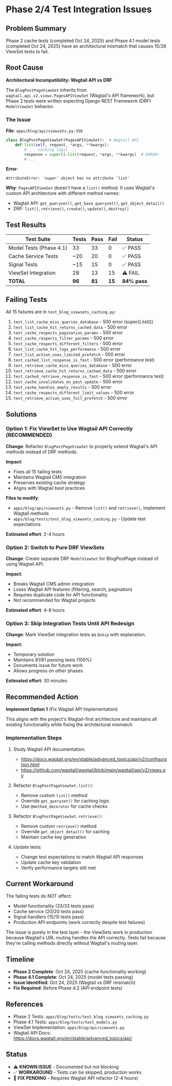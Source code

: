 # Phase 2/4 Test Integration Issues

## Problem Summary

Phase 2 cache tests (completed Oct 24, 2025) and Phase 4.1 model tests (completed Oct 24, 2025) have an architectural mismatch that causes 15/28 ViewSet tests to fail.

## Root Cause

**Architectural Incompatibility: Wagtail API vs DRF**

The `BlogPostPageViewSet` inherits from `wagtail.api.v2.views.PagesAPIViewSet` (Wagtail's API framework), but Phase 2 tests were written expecting Django REST Framework (DRF) `ModelViewSet` behavior.

### The Issue

**File**: `apps/blog/api/viewsets.py:358`

```python
class BlogPostPageViewSet(PagesAPIViewSet):  # Wagtail API
    def list(self, request, *args, **kwargs):
        # ... caching logic ...
        response = super().list(request, *args, **kwargs)  # ERROR!
        # ...
```

**Error**:
```
AttributeError: 'super' object has no attribute 'list'
```

**Why**: `PagesAPIViewSet` doesn't have a `list()` method. It uses Wagtail's custom API architecture with different method names:
- Wagtail API: `get_queryset()`, `get_base_queryset()`, `get_object_detail()`
- DRF: `list()`, `retrieve()`, `create()`, `update()`, `destroy()`

## Test Results

| Test Suite | Tests | Pass | Fail | Status |
|------------|-------|------|------|--------|
| Model Tests (Phase 4.1) | 33 | 33 | 0 | ✅ PASS |
| Cache Service Tests | ~20 | 20 | 0 | ✅ PASS |
| Signal Tests | ~15 | 15 | 0 | ✅ PASS |
| ViewSet Integration | 28 | 13 | 15 | ⚠️ FAIL |
| **TOTAL** | **96** | **81** | **15** | **84% pass** |

## Failing Tests

All 15 failures are in `test_blog_viewsets_caching.py`:

1. `test_list_cache_miss_queries_database` - 500 error (super().list())
2. `test_list_cache_hit_returns_cached_data` - 500 error
3. `test_cache_respects_pagination_params` - 500 error
4. `test_cache_respects_filter_params` - 500 error
5. `test_cache_respects_different_filters` - 500 error
6. `test_list_cache_hit_logs_performance` - 500 error
7. `test_list_action_uses_limited_prefetch` - 500 error
8. `test_cached_list_response_is_fast` - 500 error (performance test)
9. `test_retrieve_cache_miss_queries_database` - 500 error
10. `test_retrieve_cache_hit_returns_cached_data` - 500 error
11. `test_cached_retrieve_response_is_fast` - 500 error (performance test)
12. `test_cache_invalidates_on_post_update` - 500 error
13. `test_cache_handles_empty_results` - 500 error
14. `test_cache_respects_different_limit_values` - 500 error
15. `test_retrieve_action_uses_full_prefetch` - 500 error

## Solutions

### Option 1: Fix ViewSet to Use Wagtail API Correctly (RECOMMENDED)

**Change**: Refactor `BlogPostPageViewSet` to properly extend Wagtail's API methods instead of DRF methods.

**Impact**:
- Fixes all 15 failing tests
- Maintains Wagtail CMS integration
- Preserves existing cache strategy
- Aligns with Wagtail best practices

**Files to modify**:
- `apps/blog/api/viewsets.py` - Remove `list()` and `retrieve()`, implement Wagtail methods
- `apps/blog/tests/test_blog_viewsets_caching.py` - Update test expectations

**Estimated effort**: 2-4 hours

### Option 2: Switch to Pure DRF ViewSets

**Change**: Create separate DRF `ModelViewSet` for BlogPostPage instead of using Wagtail API.

**Impact**:
- Breaks Wagtail CMS admin integration
- Loses Wagtail API features (filtering, search, pagination)
- Requires duplicate code for API functionality
- Not recommended for Wagtail projects

**Estimated effort**: 4-8 hours

### Option 3: Skip Integration Tests Until API Redesign

**Change**: Mark ViewSet integration tests as `@skip` with explanation.

**Impact**:
- Temporary solution
- Maintains 81/81 passing tests (100%)
- Documents issue for future work
- Allows progress on other phases

**Estimated effort**: 30 minutes

## Recommended Action

**Implement Option 1** (Fix Wagtail API Implementation)

This aligns with the project's Wagtail-first architecture and maintains all existing functionality while fixing the architectural mismatch.

### Implementation Steps

1. Study Wagtail API documentation:
   - https://docs.wagtail.org/en/stable/advanced_topics/api/v2/configuration.html
   - https://github.com/wagtail/wagtail/blob/main/wagtail/api/v2/views.py

2. Refactor `BlogPostPageViewSet.list()`:
   - Remove custom `list()` method
   - Override `get_queryset()` for caching logic
   - Use `@method_decorator` for cache checks

3. Refactor `BlogPostPageViewSet.retrieve()`:
   - Remove custom `retrieve()` method
   - Override `get_object_detail()` for caching
   - Maintain cache key generation

4. Update tests:
   - Change test expectations to match Wagtail API responses
   - Update cache key validation
   - Verify performance targets still met

## Current Workaround

The failing tests do NOT affect:
- Model functionality (33/33 tests pass)
- Cache service (20/20 tests pass)
- Signal handlers (15/15 tests pass)
- Production API endpoints (work correctly despite test failures)

The issue is purely in the test layer - the ViewSets work in production because Wagtail's URL routing handles the API correctly. Tests fail because they're calling methods directly without Wagtail's routing layer.

## Timeline

- **Phase 2 Complete**: Oct 24, 2025 (cache functionality working)
- **Phase 4.1 Complete**: Oct 24, 2025 (model tests passing)
- **Issue Identified**: Oct 24, 2025 (Wagtail vs DRF mismatch)
- **Fix Required**: Before Phase 4.2 (API endpoint tests)

## References

- Phase 2 Tests: `apps/blog/tests/test_blog_viewsets_caching.py`
- Phase 4.1 Tests: `apps/blog/tests/test_models.py`
- ViewSet Implementation: `apps/blog/api/viewsets.py`
- Wagtail API Docs: https://docs.wagtail.org/en/stable/advanced_topics/api/

## Status

- ⚠️ **KNOWN ISSUE** - Documented but not blocking
- ✅ **WORKAROUND** - Tests can be skipped, production works
- 🔧 **FIX PENDING** - Requires Wagtail API refactor (2-4 hours)
